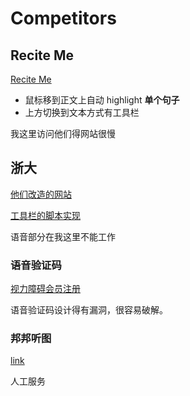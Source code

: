 # Competitors

## Recite Me
[Recite Me](http://www.reciteme.com/)

- 鼠标移到正文上自动 highlight __单个句子__
- 上方切换到文本方式有工具栏

我这里访问他们得网站很慢

## 浙大

[他们改造的网站](http://www.cdpsn.org.cn/)

[工具栏的脚本实现](http://www.cdpsn.org.cn/_js/common.js)

语音部分在我这里不能工作

### 语音验证码

[视力障碍会员注册](http://www.cdpsn.org.cn/register/blindRegister.htm)

语音验证码设计得有漏洞，很容易破解。

### 邦邦听图

[link](http://www.cdpsn.org.cn/static/yzmdownload20120517/yzmdownload.html)

人工服务